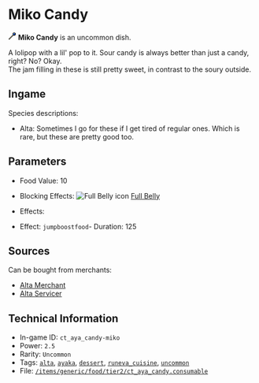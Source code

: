 # Miko Candy

<img src="https://raw.githubusercontent.com/Ceterai/Enternia/main/items/generic/food/tier2/ct_aya_candy.png" alt="Miko Candy icon" loading="lazy" height=16px width="auto" /> **Miko Candy** is an uncommon dish.

A lolipop with a lil' pop to it. Sour candy is always better than just a candy, right? No? Okay.  
The jam filling in these is still pretty sweet, in contrast to the soury outside.

## Ingame

Species descriptions:

- Alta: Sometimes I go for these if I get tired of regular ones. Which is rare, but these are pretty good too.

## Parameters

- Food Value: 10
- Blocking Effects: <img src="https://starbounder.org/mediawiki/images/6/60/Status_Well_Fed.png" alt="Full Belly icon" loading="lazy" height=16px width=16px /> [Full Belly](https://starbounder.org/Full_Belly)
- Effects: 

- Effect: `jumpboostfood`- Duration: 125

## Sources

Can be bought from merchants:

- [Alta Merchant](https://ceterai.github.io/MyEnternia/Wiki/AltaMerchant)
- [Alta Servicer](https://ceterai.github.io/MyEnternia/Wiki/AltaServicer)

## Technical Information

- In-game ID: `ct_aya_candy-miko`
- Power: `2.5`
- Rarity: `Uncommon`
- Tags: [`alta`](https://ceterai.github.io/MyEnternia/Wiki/Tags/Alta), [`ayaka`](https://ceterai.github.io/MyEnternia/Wiki/Tags/Ayaka), [`dessert`](https://ceterai.github.io/MyEnternia/Wiki/Tags/Dessert), [`runeva_cuisine`](https://ceterai.github.io/MyEnternia/Wiki/Tags/RunevaCuisine), [`uncommon`](https://ceterai.github.io/MyEnternia/Wiki/Tags/Uncommon)
- File: [`/items/generic/food/tier2/ct_aya_candy.consumable`](https://github.com/Ceterai/Enternia/blob/main/items/generic/food/tier2/ct_aya_candy.consumable)
